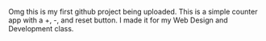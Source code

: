 Omg this is my first github project being uploaded. This is a simple counter app with a +, -, and reset button. I made it for my Web Design and Development class.
